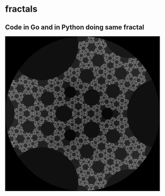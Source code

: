 # fractals

## Code in Go and in Python doing same fractal

![alt text](https://github.com/lovinervy/fractals/blob/main/example.png?raw=True)
